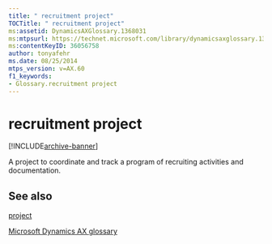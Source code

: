 ```yaml
---
title: " recruitment project"
TOCTitle: " recruitment project"
ms:assetid: DynamicsAXGlossary.1368031
ms:mtpsurl: https://technet.microsoft.com/library/dynamicsaxglossary.1368031(v=AX.60)
ms:contentKeyID: 36056758
author: tonyafehr
ms.date: 08/25/2014
mtps_version: v=AX.60
f1_keywords:
- Glossary.recruitment project
---
```


# recruitment project


[!INCLUDE[archive-banner](includes/archive-banner.md)]

A project to coordinate and track a program of recruiting activities and documentation.

## See also

[project](project.md)

[Microsoft Dynamics AX glossary](glossary/microsoft-dynamics-ax-glossary.md)

  


